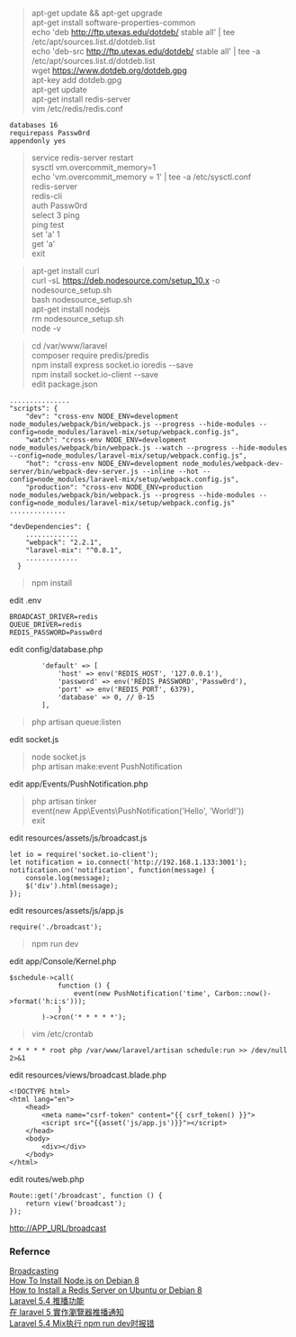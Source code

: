 >apt-get update && apt-get upgrade<br>
>apt-get install software-properties-common<br>
>echo 'deb http://ftp.utexas.edu/dotdeb/ stable all' | tee /etc/apt/sources.list.d/dotdeb.list<br>
>echo 'deb-src http://ftp.utexas.edu/dotdeb/ stable all' | tee -a /etc/apt/sources.list.d/dotdeb.list<br>
>wget https://www.dotdeb.org/dotdeb.gpg<br>
>apt-key add dotdeb.gpg<br>
>apt-get update<br>
>apt-get install redis-server<br>
>vim /etc/redis/redis.conf<br>

    databases 16
    requirepass Passw0rd
    appendonly yes

>service redis-server restart<br>
>sysctl vm.overcommit_memory=1<br>
>echo 'vm.overcommit_memory = 1' | tee -a /etc/sysctl.conf<br>
>redis-server<br>
>redis-cli<br>
>auth Passw0rd<br>
>select 3
>ping<br>
>ping test<br>
>set 'a' 1<br>
>get 'a'<br>
>exit<br>

>apt-get install curl<br>
>curl -sL https://deb.nodesource.com/setup_10.x -o nodesource_setup.sh<br>
>bash nodesource_setup.sh<br>
>apt-get install nodejs<br>
>rm nodesource_setup.sh<br>
>node -v<br>

>cd /var/www/laravel<br>
>composer require predis/predis<br>
>npm install express socket.io ioredis --save<br>
>npm install socket.io-client --save<br>
edit package.json<br>

    ...............  
    "scripts": {
        "dev": "cross-env NODE_ENV=development node_modules/webpack/bin/webpack.js --progress --hide-modules --config=node_modules/laravel-mix/setup/webpack.config.js",
        "watch": "cross-env NODE_ENV=development node_modules/webpack/bin/webpack.js --watch --progress --hide-modules --config=node_modules/laravel-mix/setup/webpack.config.js",
        "hot": "cross-env NODE_ENV=development node_modules/webpack-dev-server/bin/webpack-dev-server.js --inline --hot --config=node_modules/laravel-mix/setup/webpack.config.js",
        "production": "cross-env NODE_ENV=production node_modules/webpack/bin/webpack.js --progress --hide-modules --config=node_modules/laravel-mix/setup/webpack.config.js"
    ..............
    
    "devDependencies": {
        .............
        "webpack": "2.2.1",
        "laravel-mix": "^0.8.1",
        .............
      }

>npm install<br>

edit .env<br>

    BROADCAST_DRIVER=redis
    QUEUE_DRIVER=redis
    REDIS_PASSWORD=Passw0rd

edit config/database.php<br>

            'default' => [
                'host' => env('REDIS_HOST', '127.0.0.1'),
                'password' => env('REDIS_PASSWORD','Passw0rd'),
                'port' => env('REDIS_PORT', 6379),
                'database' => 0, // 0-15
            ],

>php artisan queue:listen<br>

edit  socket.js<br>
>node socket.js<br>
>php artisan make:event PushNotification<br>

edit app/Events/PushNotification.php<br>

>php artisan tinker<br>
>event(new App\Events\PushNotification('Hello', 'World!'))<br>
>exit<br>

edit resources/assets/js/broadcast.js<br>

    let io = require('socket.io-client');
    let notification = io.connect('http://192.168.1.133:3001');
    notification.on('notification', function(message) {
        console.log(message);
        $('div').html(message);
    });

edit resources/assets/js/app.js<br>

    require('./broadcast');

>npm run dev<br>

edit app/Console/Kernel.php<br>

    $schedule->call(
                function () {
                    event(new PushNotification('time', Carbon::now()->format('h:i:s')));
                }
            )->cron('* * * * *');

>vim /etc/crontab<br>

    * * * * * root php /var/www/laravel/artisan schedule:run >> /dev/null 2>&1

edit resources/views/broadcast.blade.php<br>

    <!DOCTYPE html>
    <html lang="en">
        <head>
            <meta name="csrf-token" content="{{ csrf_token() }}">
            <script src="{{asset('js/app.js')}}"></script>
        </head>
        <body>
            <div></div>
        </body>
    </html>

edit routes/web.php<br>

    Route::get('/broadcast', function () {
        return view('broadcast');
    });

[http://APP_URL/broadcast](http://APP_URL/broadcast)

### Refernce
[Broadcasting](https://laravel.com/docs/5.4/broadcasting)<br>
[How To Install Node.js on Debian 8](https://www.digitalocean.com/community/tutorials/how-to-install-node-js-on-debian-8)<br>
[How to Install a Redis Server on Ubuntu or Debian 8](https://www.linode.com/docs/databases/redis/how-to-install-a-redis-server-on-ubuntu-or-debian8/)<br>
[Laravel 5.4 推播功能](https://hackmd.io/s/SknZva8jb)<br>
[在 laravel 5 實作瀏覽器推播通知](https://jigsawye.com/2015/12/22/push-notification-to-user-in-laravel-5/)<br>
[Laravel 5.4 Mix执行 npm run dev时报错](https://juejin.im/post/5a7b9e686fb9a0635a654f83)
